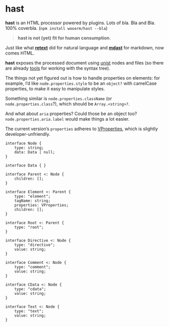 # hast

<!--lint disable no-html-->

**hast** is an HTML processor powered by plugins. Lots of bla. Bla and Bla.
100% coverbla. (`npm install wooorm/hast --bla`)

> **hast is not (yet) fit for human consumption**.

Just like what [**retext**](https://github.com/wooorm/retext) did for natural
language and [**mdast**](https://github.com/wooorm/mdast) for markdown, now
comes HTML.

**hast** exposes the processed document using [unist](https://github.com/wooorm/unist)
nodes and files (so there are already [tools](https://github.com/wooorm/unist#unist-node-utilties)
for working with the syntax tree).

The things not yet figured out is how to handle properties on elements: for
example, I’d like `node.properties.style` to be an `object?` with camelCase
properties, to make it easy to manipulate styles.

Something similar is `node.properties.className` (or `node.properties.class`?),
which should be `Array.<string>?`.

And what about `aria` properties? Could those be an object too? `node.properties.aria.label` would make things a lot easier.

The current version’s `properties` adheres to
[VProperties](https://github.com/Matt-Esch/virtual-dom/blob/903d884/docs.jsig#L37),
which is slightly developer-unfriendly.

```idl
interface Node {
    type: string;
    data: Data | null;
}

interface Data { }

interface Parent <: Node {
    children: [];
}

interface Element <: Parent {
    type: "element";
    tagName: string;
    properties: VProperties;
    children: [];
}

interface Root <: Parent {
    type: "root";
}

interface Directive <: Node {
    type: "directive";
    value: string;
}

interface Comment <: Node {
    type: "comment";
    value: string;
}

interface CData <: Node {
    type: "cdata";
    value: string;
}

interface Text <: Node {
    type: "text";
    value: string;
}
```
